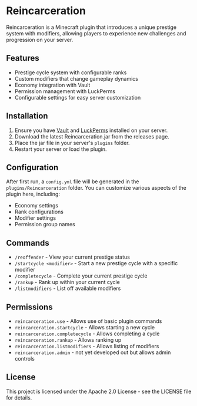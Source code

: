 # Reincarceration

Reincarceration is a Minecraft plugin that introduces a unique prestige system with modifiers, allowing players to experience new challenges and progression on your server.

## Features

- Prestige cycle system with configurable ranks
- Custom modifiers that change gameplay dynamics
- Economy integration with Vault
- Permission management with LuckPerms
- Configurable settings for easy server customization

## Installation

1. Ensure you have [Vault](https://www.spigotmc.org/resources/vault.34315/) and [LuckPerms](https://luckperms.net/) installed on your server.
2. Download the latest Reincarceration.jar from the releases page.
3. Place the jar file in your server's `plugins` folder.
4. Restart your server or load the plugin.

## Configuration

After first run, a `config.yml` file will be generated in the `plugins/Reincarceration` folder. You can customize various aspects of the plugin here, including:

- Economy settings
- Rank configurations
- Modifier settings
- Permission group names

## Commands

- `/reoffender` - View your current prestige status
- `/startcycle <modifier>` - Start a new prestige cycle with a specific modifier
- `/completecycle` - Complete your current prestige cycle
- `/rankup` - Rank up within your current cycle
- `/listmodifiers` - List off available modifiers

## Permissions

- `reincarceration.use` - Allows use of basic plugin commands
- `reincarceration.startcycle` - Allows starting a new cycle
- `reincarceration.completecycle` - Allows completing a cycle
- `reincarceration.rankup` - Allows ranking up
- `reincarceration.listmodifiers` - Allows listing of modifiers
- `reincarceration.admin` - not yet developed out but allows admin controls

## License

This project is licensed under the Apache 2.0 License - see the LICENSE file for details.
